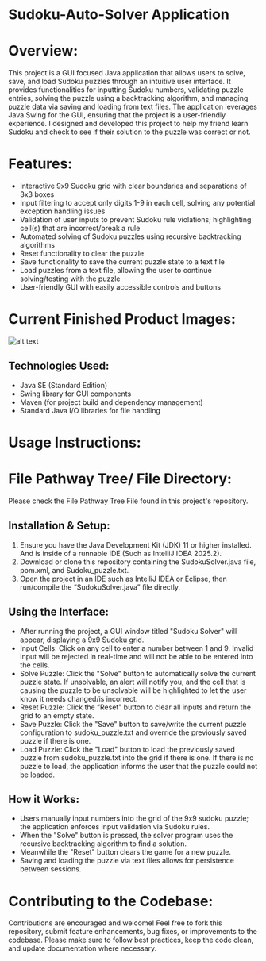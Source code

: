 # Sudoku-Auto-Solver Application

# Overview:

This project is a GUI focused Java application that allows users to solve, save, and load Sudoku puzzles through an intuitive user interface. It provides functionalities for inputting Sudoku numbers, validating puzzle entries, solving the puzzle using a backtracking algorithm, and managing puzzle data via saving and loading from text files. The application leverages Java Swing for the GUI, ensuring that the project is a user-friendly experience. I designed and developed this project to help my friend learn Sudoku and check to see if their solution to the puzzle was correct or not.

# Features:
-	Interactive 9x9 Sudoku grid with clear boundaries and separations of 3x3 boxes
-	Input filtering to accept only digits 1-9 in each cell, solving any potential exception handling issues
-	Validation of user inputs to prevent Sudoku rule violations; highlighting cell(s) that are incorrect/break a rule
-	Automated solving of Sudoku puzzles using recursive backtracking algorithms
-	Reset functionality to clear the puzzle
-	Save functionality to save the current puzzle state to a text file
-	Load puzzles from a text file, allowing the user to continue solving/testing with the puzzle
-	User-friendly GUI with easily accessible controls and buttons

# Current Finished Product Images:
![alt text](ReadMe_File_Images/S)

## Technologies Used:
-	Java SE (Standard Edition)
-	Swing library for GUI components
-	Maven (for project build and dependency management)
-	Standard Java I/O libraries for file handling

# Usage Instructions:

# File Pathway Tree/ File Directory:
Please check the File Pathway Tree File found in this project's repository.

## Installation & Setup:
1.	Ensure you have the Java Development Kit (JDK) 11 or higher installed. And is inside of a runnable IDE (Such as IntelliJ IDEA 2025.2).
2.	Download or clone this repository containing the SudokuSolver.java file, pom.xml, and Sudoku_puzzle.txt.
3.	Open the project in an IDE such as IntelliJ IDEA or Eclipse, then run/compile the “SudokuSolver.java” file directly.

## Using the Interface:
-	After running the project, a GUI window titled "Sudoku Solver" will appear, displaying a 9x9 Sudoku grid.
-	Input Cells: Click on any cell to enter a number between 1 and 9. Invalid input will be rejected in real-time and will not be able to be entered into the cells.
-	Solve Puzzle: Click the "Solve" button to automatically solve the current puzzle state. If unsolvable, an alert will notify you, and the cell that is causing the puzzle to be unsolvable will be highlighted to let the user know it needs changed/is incorrect.
-	Reset Puzzle: Click the “Reset" button to clear all inputs and return the grid to an empty state.
-	Save Puzzle: Click the "Save" button to save/write the current puzzle configuration to sudoku_puzzle.txt and override the previously saved puzzle if there is one.
-	Load Puzzle: Click the "Load" button to load the previously saved puzzle from sudoku_puzzle.txt into the grid if there is one. If there is no puzzle to load, the application informs the user that the puzzle could not be loaded.

## How it Works:
-	Users manually input numbers into the grid of the 9x9 sudoku puzzle; the application enforces input validation via Sudoku rules.
-	When the "Solve" button is pressed, the solver program uses the recursive backtracking algorithm to find a solution.
-	Meanwhile the "Reset" button clears the game for a new puzzle.
-	Saving and loading the puzzle via text files allows for persistence between sessions.

# Contributing to the Codebase:
Contributions are encouraged and welcome! Feel free to fork this repository, submit feature enhancements, bug fixes, or improvements to the codebase. Please make sure to follow best practices, keep the code clean, and update documentation where necessary.
